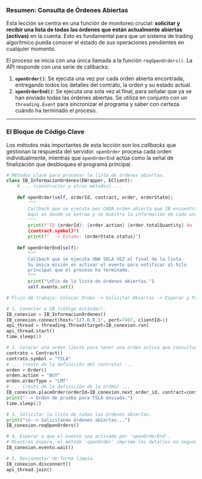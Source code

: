 ### **Resumen: Consulta de Órdenes Abiertas**

Esta lección se centra en una función de monitoreo crucial: **solicitar y recibir una lista de todas las órdenes que están actualmente abiertas (activas)** en la cuenta. Esto es fundamental para que un sistema de trading algorítmico pueda conocer el estado de sus operaciones pendientes en cualquier momento.

El proceso se inicia con una única llamada a la función `reqOpenOrders()`. La API responde con una serie de callbacks:
1.  **`openOrder()`**: Se ejecuta una vez por cada orden abierta encontrada, entregando todos los detalles del contrato, la orden y su estado actual.
2.  **`openOrderEnd()`**: Se ejecuta una sola vez al final, para señalar que ya se han enviado todas las órdenes abiertas. Se utiliza en conjunto con un `threading.Event` para sincronizar el programa y saber con certeza cuándo ha terminado el proceso.

***

### **El Bloque de Código Clave**

Los métodos más importantes de esta lección son los *callbacks* que gestionan la respuesta del servidor. `openOrder` procesa cada orden individualmente, mientras que `openOrderEnd` actúa como la señal de finalización que desbloquea el programa principal.

```python
# Métodos clave para procesar la lista de órdenes abiertas.
class IB_InformacionOrdenes(EWrapper, EClient):
    # ... (constructor y otros métodos) ...
    
    def openOrder(self, orderId, contract, order, orderState):
        """
        Callback que se ejecuta por CADA orden abierta que IB encuentra.
        Aquí es donde se extrae y se muestra la información de cada una.
        """
        print(f"ID {orderId}: {order.action} {order.totalQuantity} de 
        {contract.symbol}")
        print(f"  -> Estado: {orderState.status}")
        
    def openOrderEnd(self):
        """
        Callback que se ejecuta UNA SOLA VEZ al final de la lista.
        Su única misión es activar el evento para notificar al hilo
        principal que el proceso ha terminado.
        """
        print("\nFin de la lista de órdenes abiertas.")
        self.evento.set()

# Flujo de trabajo: Colocar Orden -> Solicitar Abiertas -> Esperar y Procesar

# 1. Conectar a IB (código estándar).
IB_conexion = IB_InformacionOrdenes()
IB_conexion.connect(host="127.0.0.1", port=7497, clientId=1)
api_thread = threading.Thread(target=IB_conexion.run)
api_thread.start()
time.sleep(2)

# 2. Colocar una orden límite para tener una orden activa que consultar.
contrato = Contract()
contrato.symbol = "TSLA"
# ... (resto de la definición del contrato) ...
orden = Order()
orden.action = "BUY"
orden.orderType = "LMT"
# ... (resto de la definición de la orden) ...
IB_conexion.placeOrder(orderId=IB_conexion.next_order_id, contract=contrato, order=orden)
print("--> Orden de prueba para TSLA enviada.")
time.sleep(2)

# 3. Solicitar la lista de todas las órdenes abiertas.
print("\n--> Solicitando órdenes abiertas...")
IB_conexion.reqOpenOrders()

# 4. Esperar a que el evento sea activado por 'openOrderEnd'.
# Mientras espera, el método 'openOrder' imprime los detalles en segundo plano.
IB_conexion.evento.wait()

# 5. Desconectar de forma limpia.
IB_conexion.disconnect()
api_thread.join()